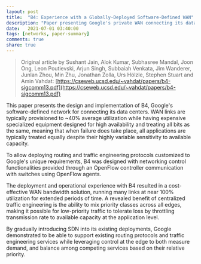 ```yaml
---
layout: post
title:  "B4: Experience with a Globally-Deployed Software-Defined WAN"
description: "Paper presenting Google's private WAN connecting its data centers through an SDN solution, allowing near 100% of hardware utilization."
date:   2021-07-01 03:40:00
tags: [networks, paper-summary]   
comments: true
share: true
---
```


> Original article by Sushant Jain, Alok Kumar, Subhasree Mandal, Joon Ong, Leon Poutievski, Arjun Singh, Subbaiah Venkata, Jim Wanderer, Junlan Zhou, Min Zhu, Jonathan Zolla, Urs Hölzle, Stephen Stuart and Amin Vahdat: [https://cseweb.ucsd.edu/~vahdat/papers/b4-sigcomm13.pdf](https://cseweb.ucsd.edu/~vahdat/papers/b4-sigcomm13.pdf)

This paper presents the design and implementation of B4, Google's software-defined network for connecting its data centers. WAN links are typically provisioned to ~40% average utilization while having expensive specialized equipment designed for high availability and treating all bits as the same, meaning that when failure does take place, all applications are typically treated equally despite their highly variable sensitivity to available capacity.

To allow deploying routing and traffic engineering protocols customized to Google's unique requirements, B4 was designed with networking control functionalities provided through an OpenFlow controller communication with switches using OpenFlow agents.

The deployment and operational experience with B4 resulted in a cost-effective WAN bandwidth solution, running many links at near 100% utilization for extended periods of time. A revealed benefit of centralized traffic engineering is the ability to mix priority classes across all edges, making it possible for low-priority traffic to tolerate loss by throttling transmission rate to available capacity at the application level.

By gradually introducing SDN into its existing deployments, Google demonstrated to be able to support existing routing protocols and traffic engineering services while leveraging control at the edge to both measure demand, and balance among competing services based on their relative priority.
